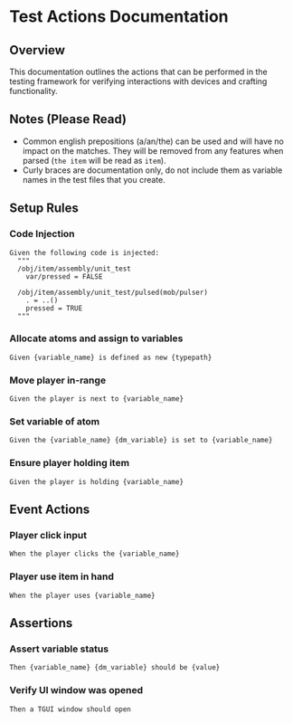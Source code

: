 # Test Actions Documentation

## Overview
This documentation outlines the actions that can be performed in the testing framework for verifying interactions with devices and crafting functionality.

## Notes (Please Read)

- Common english prepositions (a/an/the) can be used and will have no impact on the
matches. They will be removed from any features when parsed (`the item` will be read
as `item`).
- Curly braces are documentation only, do not include them as variable names in the
test files that you create.

## Setup Rules

### Code Injection
```gherkin
Given the following code is injected:
  """
  /obj/item/assembly/unit_test
    var/pressed = FALSE

  /obj/item/assembly/unit_test/pulsed(mob/pulser)
    . = ..()
    pressed = TRUE
  """
```

### Allocate atoms and assign to variables
```gherkin
Given {variable_name} is defined as new {typepath}
```

### Move player in-range
```gherkin
Given the player is next to {variable_name}
```

### Set variable of atom
```gherkin
Given the {variable_name} {dm_variable} is set to {variable_name}
```

### Ensure player holding item
```gherkin
Given the player is holding {variable_name}
```

## Event Actions

### Player click input
```gherkin
When the player clicks the {variable_name}
```

### Player use item in hand
```gherkin
When the player uses {variable_name}
```

## Assertions

### Assert variable status
```gherkin
Then {variable_name} {dm_variable} should be {value}
```

### Verify UI window was opened
```gherkin
Then a TGUI window should open
```
